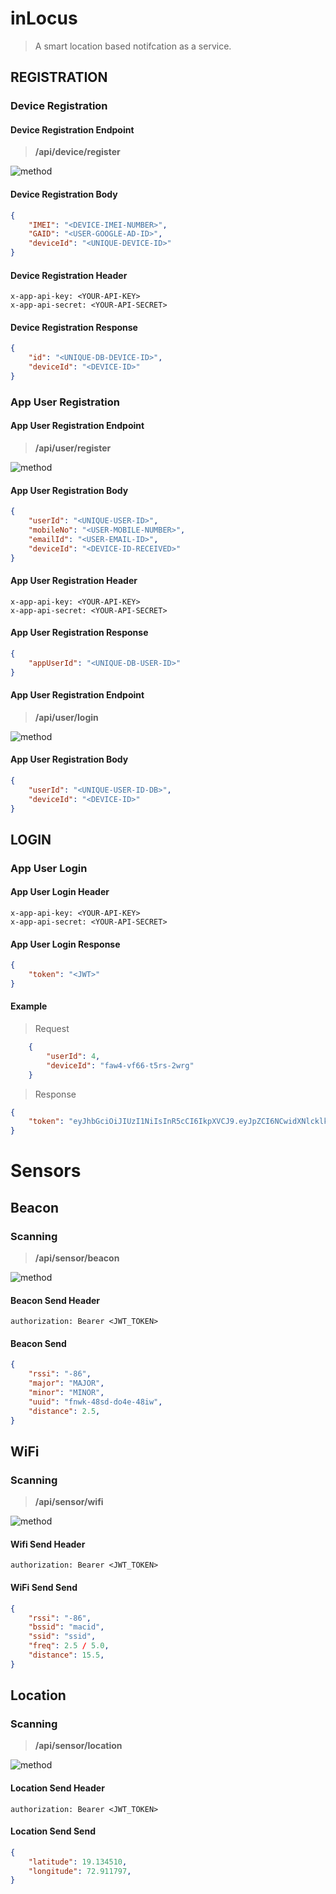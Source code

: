 # inLocus

> A smart location based notifcation as a service.

## REGISTRATION

### Device Registration 

#### Device Registration Endpoint
> __/api/device/register__

![method](https://img.shields.io/badge/method-POST-blue.svg) 

#### Device Registration Body
```json
{
 	"IMEI": "<DEVICE-IMEI-NUMBER>",
 	"GAID": "<USER-GOOGLE-AD-ID>",
 	"deviceId": "<UNIQUE-DEVICE-ID>"
}
```

#### Device Registration Header
```
x-app-api-key: <YOUR-API-KEY>
x-app-api-secret: <YOUR-API-SECRET>
```

#### Device Registration Response
```json
{
    "id": "<UNIQUE-DB-DEVICE-ID>",
    "deviceId": "<DEVICE-ID>"
}
```

### App User Registration

#### App User Registration Endpoint
> __/api/user/register__

![method](https://img.shields.io/badge/method-POST-blue.svg)

#### App User Registration Body
```json
{
 	"userId": "<UNIQUE-USER-ID>",
 	"mobileNo": "<USER-MOBILE-NUMBER>",
 	"emailId": "<USER-EMAIL-ID>",
 	"deviceId": "<DEVICE-ID-RECEIVED>"
}
```

#### App User Registration Header
```
x-app-api-key: <YOUR-API-KEY>
x-app-api-secret: <YOUR-API-SECRET>
```

#### App User Registration Response

```json
{
    "appUserId": "<UNIQUE-DB-USER-ID>"
}
```



#### App User Registration Endpoint
> __/api/user/login__

![method](https://img.shields.io/badge/method-POST-blue.svg)

#### App User Registration Body
```json
{
 	"userId": "<UNIQUE-USER-ID-DB>",
 	"deviceId": "<DEVICE-ID>"
}
```

## LOGIN

### App User Login

#### App User Login Header
```
x-app-api-key: <YOUR-API-KEY>
x-app-api-secret: <YOUR-API-SECRET>
```

#### App User Login Response

```json
{
    "token": "<JWT>"
}
```

#### Example

> Request
```json
	{
		"userId": 4,
		"deviceId": "faw4-vf66-t5rs-2wrg"
	}
```

> Response
```json
{
	"token": "eyJhbGciOiJIUzI1NiIsInR5cCI6IkpXVCJ9.eyJpZCI6NCwidXNlcklkIjoiVEVTVElORyIsIm1vYmlsZU5vIjoiVEVTVElORyIsImRldmljZUlkIjoiVEVTVElORyIsImFwcElkIjoyMiwiZW1haWxJZCI6IlRFU1RJTkciLCJpYXQiOjE1NTAyMjgzOTAsImV4cCI6MTU1MDIyODQ1MH0.S3GexIjIocQx_YF9D-Kzm47AVPYbiRMLHAf7uCHzo0k"
}
```

# Sensors

## Beacon

### Scanning

>__/api/sensor/beacon__

![method](https://img.shields.io/badge/method-PUT-green.svg)

#### Beacon Send Header
```
authorization: Bearer <JWT_TOKEN>
```

#### Beacon Send

```json
{
	"rssi": "-86",
	"major": "MAJOR",
	"minor": "MINOR",
	"uuid": "fnwk-48sd-do4e-48iw",
	"distance": 2.5,
}
```

## WiFi

### Scanning

>__/api/sensor/wifi__

![method](https://img.shields.io/badge/method-PUT-green.svg)

#### Wifi Send Header
```
authorization: Bearer <JWT_TOKEN>
```

#### WiFi Send Send

```json
{
	"rssi": "-86",
	"bssid": "macid",
	"ssid": "ssid",
	"freq": 2.5 / 5.0,
	"distance": 15.5,
}
```

## Location

### Scanning

>__/api/sensor/location__

![method](https://img.shields.io/badge/method-PUT-green.svg)

#### Location Send Header
```
authorization: Bearer <JWT_TOKEN>
```

#### Location Send Send

```json
{
	"latitude": 19.134510,
	"longitude": 72.911797,
}
```